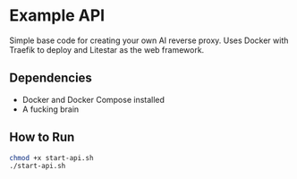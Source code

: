 # Example API

Simple base code for creating your own AI reverse proxy.
Uses Docker with Traefik to deploy and Litestar as the web framework.

## Dependencies

- Docker and Docker Compose installed
- A fucking brain

## How to Run

```bash
chmod +x start-api.sh
./start-api.sh
```
